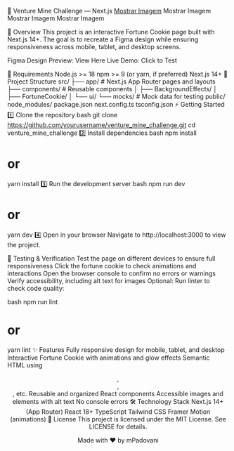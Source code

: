 🚀 Venture Mine Challenge — Next.js
[Mostrar Imagem](https://img.shields.io/badge/Next.js-14+-black?style=for-the-badge&logo=next.js)
Mostrar Imagem
Mostrar Imagem
Mostrar Imagem

🌟 Overview
This project is an interactive Fortune Cookie page built with Next.js 14+.
The goal is to recreate a Figma design while ensuring responsiveness across mobile, tablet, and desktop screens.

Figma Design Preview: View Here
Live Demo: Click to Test

🧰 Requirements
Node.js >= 18
npm >= 9 (or yarn, if preferred)
Next.js 14+
📁 Project Structure
src/
├── app/                    # Next.js App Router pages and layouts
├── components/             # Reusable components
│   ├── BackgroundEffects/
│   ├── FortuneCookie/
│   └── ui/
└── mocks/                  # Mock data for testing
public/
node_modules/
package.json
next.config.ts
tsconfig.json
⚡ Getting Started
1️⃣ Clone the repository
bash
git clone https://github.com/yourusername/venture_mine_challenge.git
cd venture_mine_challenge
2️⃣ Install dependencies
bash
npm install
# or
yarn install
3️⃣ Run the development server
bash
npm run dev
# or
yarn dev
4️⃣ Open in your browser
Navigate to http://localhost:3000 to view the project.

🧪 Testing & Verification
Test the page on different devices to ensure full responsiveness
Click the fortune cookie to check animations and interactions
Open the browser console to confirm no errors or warnings
Verify accessibility, including alt text for images
Optional: Run linter to check code quality:

bash
npm run lint
# or
yarn lint
✨ Features
Fully responsive design for mobile, tablet, and desktop
Interactive Fortune Cookie with animations and glow effects
Semantic HTML using <header>, <main>, <footer>, etc.
Reusable and organized React components
Accessible images and elements with alt text
No console errors
🛠 Technology Stack
Next.js 14+ (App Router)
React 18+
TypeScript
Tailwind CSS
Framer Motion (animations)
📜 License
This project is licensed under the MIT License. See LICENSE for details.

Made with ❤️ by mPadovani

